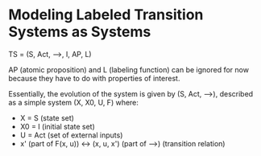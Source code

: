 # Modeling Labeled Transition Systems as Systems

TS = (S, Act, -->, I, AP, L)

AP (atomic proposition) and L (labeling function) can be ignored for now because they have to do with properties of interest.

Essentially, the evolution of the system is given by (S, Act, -->), described as a simple system (X, X0, U, F) where:

- X = S (state set)
- X0 = I (initial state set)
- U = Act (set of external inputs)
- x' (part of F(x, u)) <-> (x, u, x') (part of -->) (transition relation)